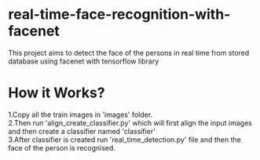 # real-time-face-recognition-with-facenet
This project aims to detect the face of the persons in real time from stored database using facenet with tensorflow library 
# How it Works?<br>
1.Copy all the train images in 'images' folder.<br>
2.Then run 'align_create_classifier.py' which will first align the input images and then create a classifier named 'classifier'<br> 
3.After classifier is created run 'real_time_detection.py' file and then the face of the person is recognised.<br>
